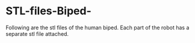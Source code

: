# STL-files-Biped-
Following are the stl files of the human biped. Each part of the robot has a separate stl file attached.
